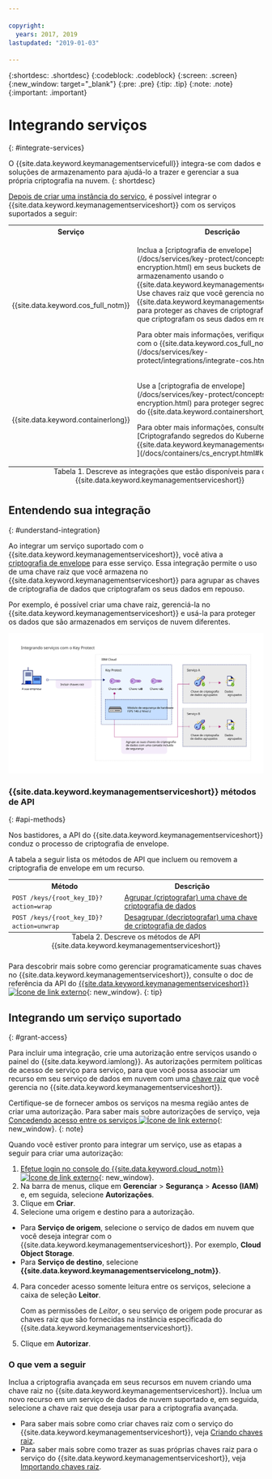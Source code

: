 ```yaml
---

copyright:
  years: 2017, 2019
lastupdated: "2019-01-03"

---
```


{:shortdesc: .shortdesc}
{:codeblock: .codeblock}
{:screen: .screen}
{:new_window: target="_blank"}
{:pre: .pre}
{:tip: .tip}
{:note: .note}
{:important: .important}

# Integrando serviços
{: #integrate-services}

O {{site.data.keyword.keymanagementservicefull}} integra-se com dados e soluções de armazenamento para ajudá-lo a trazer e gerenciar a sua própria criptografia na nuvem.
{: shortdesc}

[Depois de criar uma instância do serviço](/docs/services/key-protect/provision.html), é possível integrar o {{site.data.keyword.keymanagementserviceshort}} com os serviços suportados a seguir:

<table>
    <tr>
        <th>Serviço</th>
        <th>Descrição</th>
    </tr>
    <tr>
        <td>
          <p>{{site.data.keyword.cos_full_notm}}</p>
        </td>
        <td>
          <p>Inclua a [criptografia de envelope](/docs/services/key-protect/concepts/envelope-encryption.html) em seus buckets de armazenamento usando o {{site.data.keyword.keymanagementserviceshort}}. Use chaves raiz que você gerencia no {{site.data.keyword.keymanagementserviceshort}} para proteger as chaves de criptografia de dados que criptografam os seus dados em repouso.</p>
          <p>Para obter mais informações, verifique [Integrando com o {{site.data.keyword.cos_full_notm}}](/docs/services/key-protect/integrations/integrate-cos.html).</p>
        </td>
    </tr>
    <tr>
        <td>
          <p>{{site.data.keyword.containerlong}}</p>
        </td>
        <td>
          <p>Use a [criptografia de envelope](/docs/services/key-protect/concepts/envelope-encryption.html) para proteger segredos no cluster do {{site.data.keyword.containershort_notm}}.</p>
          <p>Para obter mais informações, consulte [Criptografando segredos do Kubernetes usando o {{site.data.keyword.keymanagementserviceshort}} ](/docs/containers/cs_encrypt.html#keyprotect).</p>
        </td>
    </tr>
   <caption style="caption-side:bottom;">Tabela 1. Descreve as integrações que estão disponíveis para o {{site.data.keyword.keymanagementserviceshort}}</caption>
</table>

## Entendendo sua integração 
{: #understand-integration}

Ao integrar um serviço suportado com o {{site.data.keyword.keymanagementserviceshort}}, você ativa a [criptografia de envelope](/docs/services/key-protect/concepts/envelope-encryption.html) para esse serviço. Essa integração permite o uso de uma chave raiz que você armazena no {{site.data.keyword.keymanagementserviceshort}} para agrupar as chaves de criptografia de dados que criptografam os seus dados em repouso. 

Por exemplo, é possível criar uma chave raiz, gerenciá-la no {{site.data.keyword.keymanagementserviceshort}} e usá-la para proteger os dados que são armazenados em serviços de nuvem diferentes.

![O diagrama mostra uma visualização contextual de sua integração do {{site.data.keyword.keymanagementserviceshort}}.](../images/kp-integrations_min.svg)

### {{site.data.keyword.keymanagementserviceshort}} métodos de API
{: #api-methods}

Nos bastidores, a API do {{site.data.keyword.keymanagementserviceshort}} conduz o processo de criptografia de envelope.  

A tabela a seguir lista os métodos de API que incluem ou removem a criptografia de envelope em um recurso.

<table>
  <tr>
    <th>Método</th>
    <th>Descrição</th>
  </tr>
  <tr>
    <td><code>POST /keys/{root_key_ID}?action=wrap</code></td>
    <td><a href="/docs/services/key-protect/wrap-keys.html">Agrupar (criptografar) uma chave de criptografia de dados</a></td>
  </tr>
  <tr>
    <td><code>POST /keys/{root_key_ID}?action=unwrap</code></td>
    <td><a href="/docs/services/key-protect/unwrap-keys.html">Desagrupar (decriptografar) uma chave de criptografia de dados</a></td>
  </tr>
  <caption style="caption-side:bottom;">Tabela 2. Descreve os métodos de API {{site.data.keyword.keymanagementserviceshort}}</caption>
</table>

Para descobrir mais sobre como gerenciar programaticamente suas chaves no {{site.data.keyword.keymanagementserviceshort}}, consulte o doc de referência da API do [{{site.data.keyword.keymanagementserviceshort}}![Ícone de link externo](../../../icons/launch-glyph.svg "Ícone de link externo")](https://{DomainName}/apidocs/key-protect){: new_window}.
{: tip}

## Integrando um serviço suportado
{: #grant-access}

Para incluir uma integração, crie uma autorização entre serviços usando o painel do {{site.data.keyword.iamlong}}. As autorizações permitem políticas de acesso de serviço para serviço, para que você possa associar um recurso em seu serviço de dados em nuvem com uma [chave raiz](/docs/services/key-protect/concepts/envelope-encryption.html#key-types) que você gerencia no {{site.data.keyword.keymanagementserviceshort}}.

Certifique-se de fornecer ambos os serviços na mesma região antes de criar uma autorização. Para saber mais sobre autorizações de serviço, veja [Concedendo acesso entre os serviços ![Ícone de link externo](../../../icons/launch-glyph.svg "Ícone de link externo")](/docs/iam/authorizations.html){: new_window}.
{: note}

Quando você estiver pronto para integrar um serviço, use as etapas a seguir para criar uma autorização:

1. [Efetue login no console do {{site.data.keyword.cloud_notm}} ![Ícone de link externo](../../../icons/launch-glyph.svg "Ícone de link externo")](https://{DomainName}){: new_window}.
2. Na barra de menus, clique em **Gerenciar** &gt; **Segurança** &gt; **Acesso (IAM)** e, em seguida, selecione **Autorizações**. 
3. Clique em **Criar**.
4. Selecione uma origem e destino para a autorização.
 
  - Para **Serviço de origem**, selecione o serviço de dados em nuvem que você deseja integrar com o {{site.data.keyword.keymanagementserviceshort}}. Por exemplo, **Cloud Object Storage**.
  - Para **Serviço de destino**, selecione **{{site.data.keyword.keymanagementservicelong_notm}}**. 
4. Para conceder acesso somente leitura entre os serviços, selecione a caixa de seleção **Leitor**.

    Com as permissões de _Leitor_, o seu serviço de origem pode procurar as chaves raiz que são fornecidas na instância especificada do {{site.data.keyword.keymanagementserviceshort}}.
5. Clique em **Autorizar**.

### O que vem a seguir

Inclua a criptografia avançada em seus recursos em nuvem criando uma chave raiz no {{site.data.keyword.keymanagementserviceshort}}. Inclua um novo recurso em um serviço de dados de nuvem suportado e, em seguida, selecione a chave raiz que deseja usar para a criptografia avançada.

- Para saber mais sobre como criar chaves raiz com o serviço do {{site.data.keyword.keymanagementserviceshort}}, veja [Criando chaves raiz](/docs/services/key-protect/create-root-keys.html).
- Para saber mais sobre como trazer as suas próprias chaves raiz para o serviço do {{site.data.keyword.keymanagementserviceshort}}, veja [Importando chaves raiz](/docs/services/key-protect/import-root-keys.html).


